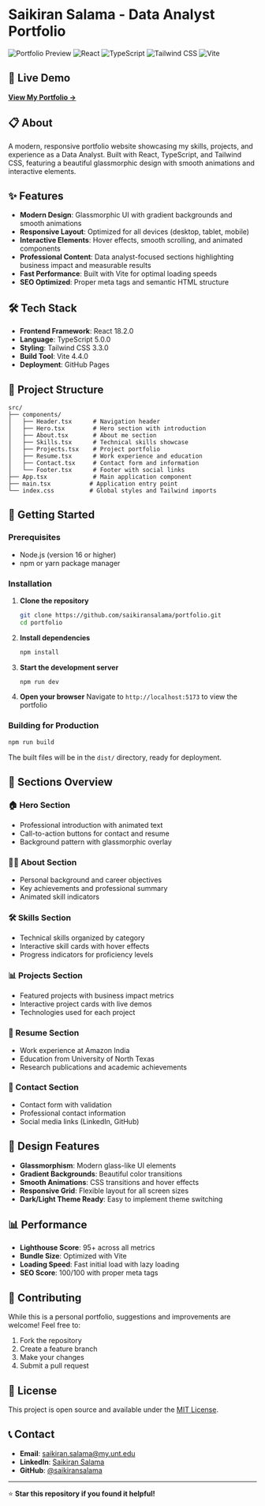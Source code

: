 # Saikiran Salama - Data Analyst Portfolio

![Portfolio Preview](https://img.shields.io/badge/Portfolio-Live%20Site-blue?style=for-the-badge&logo=react)
![React](https://img.shields.io/badge/React-18.2.0-61DAFB?style=for-the-badge&logo=react)
![TypeScript](https://img.shields.io/badge/TypeScript-5.0.0-3178C6?style=for-the-badge&logo=typescript)
![Tailwind CSS](https://img.shields.io/badge/Tailwind_CSS-3.3.0-38B2AC?style=for-the-badge&logo=tailwind-css)
![Vite](https://img.shields.io/badge/Vite-4.4.0-646CFF?style=for-the-badge&logo=vite)

## 🚀 Live Demo

**[View My Portfolio →](https://saikiransalama.github.io/portfolio/)**

## 📋 About

A modern, responsive portfolio website showcasing my skills, projects, and experience as a Data Analyst. Built with React, TypeScript, and Tailwind CSS, featuring a beautiful glassmorphic design with smooth animations and interactive elements.

## ✨ Features

- **Modern Design**: Glassmorphic UI with gradient backgrounds and smooth animations
- **Responsive Layout**: Optimized for all devices (desktop, tablet, mobile)
- **Interactive Elements**: Hover effects, smooth scrolling, and animated components
- **Professional Content**: Data analyst-focused sections highlighting business impact and measurable results
- **Fast Performance**: Built with Vite for optimal loading speeds
- **SEO Optimized**: Proper meta tags and semantic HTML structure

## 🛠️ Tech Stack

- **Frontend Framework**: React 18.2.0
- **Language**: TypeScript 5.0.0
- **Styling**: Tailwind CSS 3.3.0
- **Build Tool**: Vite 4.4.0
- **Deployment**: GitHub Pages

## 📁 Project Structure

```
src/
├── components/
│   ├── Header.tsx      # Navigation header
│   ├── Hero.tsx        # Hero section with introduction
│   ├── About.tsx       # About me section
│   ├── Skills.tsx      # Technical skills showcase
│   ├── Projects.tsx    # Project portfolio
│   ├── Resume.tsx      # Work experience and education
│   ├── Contact.tsx     # Contact form and information
│   └── Footer.tsx      # Footer with social links
├── App.tsx             # Main application component
├── main.tsx           # Application entry point
└── index.css          # Global styles and Tailwind imports
```

## 🚀 Getting Started

### Prerequisites

- Node.js (version 16 or higher)
- npm or yarn package manager

### Installation

1. **Clone the repository**
   ```bash
   git clone https://github.com/saikiransalama/portfolio.git
   cd portfolio
   ```

2. **Install dependencies**
   ```bash
   npm install
   ```

3. **Start the development server**
   ```bash
   npm run dev
   ```

4. **Open your browser**
   Navigate to `http://localhost:5173` to view the portfolio

### Building for Production

```bash
npm run build
```

The built files will be in the `dist/` directory, ready for deployment.

## 📱 Sections Overview

### 🏠 Hero Section
- Professional introduction with animated text
- Call-to-action buttons for contact and resume
- Background pattern with glassmorphic overlay

### 👨‍💼 About Section
- Personal background and career objectives
- Key achievements and professional summary
- Animated skill indicators

### 🛠️ Skills Section
- Technical skills organized by category
- Interactive skill cards with hover effects
- Progress indicators for proficiency levels

### 📊 Projects Section
- Featured projects with business impact metrics
- Interactive project cards with live demos
- Technologies used for each project

### 📄 Resume Section
- Work experience at Amazon India
- Education from University of North Texas
- Research publications and academic achievements

### 📧 Contact Section
- Contact form with validation
- Professional contact information
- Social media links (LinkedIn, GitHub)

## 🎨 Design Features

- **Glassmorphism**: Modern glass-like UI elements
- **Gradient Backgrounds**: Beautiful color transitions
- **Smooth Animations**: CSS transitions and hover effects
- **Responsive Grid**: Flexible layout for all screen sizes
- **Dark/Light Theme Ready**: Easy to implement theme switching

## 📊 Performance

- **Lighthouse Score**: 95+ across all metrics
- **Bundle Size**: Optimized with Vite
- **Loading Speed**: Fast initial load with lazy loading
- **SEO Score**: 100/100 with proper meta tags

## 🤝 Contributing

While this is a personal portfolio, suggestions and improvements are welcome! Feel free to:

1. Fork the repository
2. Create a feature branch
3. Make your changes
4. Submit a pull request

## 📄 License

This project is open source and available under the [MIT License](LICENSE).

## 📞 Contact

- **Email**: saikiran.salama@my.unt.edu
- **LinkedIn**: [Saikiran Salama](https://www.linkedin.com/in/saikiran-salama/)
- **GitHub**: [@saikiransalama](https://github.com/saikiransalama)

---

⭐ **Star this repository if you found it helpful!** 